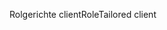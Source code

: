 <span data-ttu-id="b383e-101">Rolgerichte client</span><span class="sxs-lookup"><span data-stu-id="b383e-101">RoleTailored client</span></span>